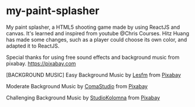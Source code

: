 # my-paint-splasher

My paint splasher, a HTML5 shooting game made by using ReactJS and canvas. It's learned and inspired from youtube @Chris Courses. Hitz Huang has made some changes, such as a player could choose its own color, and adapted it to ReactJS.

Special thanks for using free sound effects and background music from pixabay. https://pixabay.com

[BACKGROUND MUSIC]
Easy Background Music by <a href="https://pixabay.com/users/lesfm-22579021/?utm_source=link-attribution&amp;utm_medium=referral&amp;utm_campaign=music&amp;utm_content=11152">Lesfm</a> from <a href="https://pixabay.com//?utm_source=link-attribution&amp;utm_medium=referral&amp;utm_campaign=music&amp;utm_content=11152">Pixabay</a>

Moderate Background Music by <a href="https://pixabay.com/users/comastudio-26079283/?utm_source=link-attribution&utm_medium=referral&utm_campaign=music&utm_content=142819">ComaStudio</a> from <a href="https://pixabay.com/music//?utm_source=link-attribution&utm_medium=referral&utm_campaign=music&utm_content=142819">Pixabay</a>

Challenging Background Music by <a href="https://pixabay.com/users/studiokolomna-2073170/?utm_source=link-attribution&utm_medium=referral&utm_campaign=music&utm_content=136788">StudioKolomna</a> from <a href="https://pixabay.com//?utm_source=link-attribution&utm_medium=referral&utm_campaign=music&utm_content=136788">Pixabay</a>

